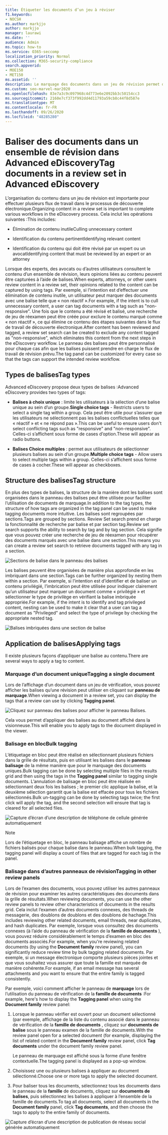 ```yaml
---
title: Étiqueter les documents d’un jeu à réviser
f1.keywords:
- NOCSH
ms.author: markjjo
author: markjjo
manager: laurawi
ms.date: ''
audience: Admin
ms.topic: how-to
ms.service: O365-seccomp
localization_priority: Normal
ms.collection: M365-security-compliance
search.appverid:
- MOE150
- MET150
ms.assetid: ''
description: Le marquage des documents dans un jeu de révision permet de supprimer le contenu inutile et d’identifier le contenu pertinent dans un cas avancé de découverte électronique.
ms.custom: seo-marvel-mar2020
ms.openlocfilehash: 83e7a3c9c097968c4d773e6e2092bb3c50154cc3
ms.sourcegitcommit: 2160e7cf373f992dd4d11793a59cb8c44f8d587e
ms.translationtype: MT
ms.contentlocale: fr-FR
ms.lasthandoff: 09/26/2020
ms.locfileid: "48285280"
---
```

# <a name="tag-documents-in-a-review-set-in-advanced-ediscovery"></a><span data-ttu-id="09bab-103">Baliser des documents dans un ensemble de révision dans Advanced eDiscovery</span><span class="sxs-lookup"><span data-stu-id="09bab-103">Tag documents in a review set in Advanced eDiscovery</span></span>

<span data-ttu-id="09bab-104">L’organisation du contenu dans un jeu de révision est importante pour effectuer plusieurs flux de travail dans le processus de découverte électronique.</span><span class="sxs-lookup"><span data-stu-id="09bab-104">Organizing content in a review set is important to complete various workflows in the eDiscovery process.</span></span> <span data-ttu-id="09bab-105">Cela inclut les opérations suivantes :</span><span class="sxs-lookup"><span data-stu-id="09bab-105">This includes:</span></span>

- <span data-ttu-id="09bab-106">Élimination de contenu inutile</span><span class="sxs-lookup"><span data-stu-id="09bab-106">Culling unnecessary content</span></span>

- <span data-ttu-id="09bab-107">Identification du contenu pertinent</span><span class="sxs-lookup"><span data-stu-id="09bab-107">Identifying relevant content</span></span>
 
- <span data-ttu-id="09bab-108">Identification du contenu qui doit être révisé par un expert ou un avocat</span><span class="sxs-lookup"><span data-stu-id="09bab-108">Identifying content that must be reviewed by an expert or an attorney</span></span>

<span data-ttu-id="09bab-109">Lorsque des experts, des avocats ou d’autres utilisateurs consultent le contenu d’un ensemble de révision, leurs opinions liées au contenu peuvent être capturées à l’aide de balises.</span><span class="sxs-lookup"><span data-stu-id="09bab-109">When experts, attorneys, or other users review content in a review set, their opinions related to the content can be captured by using tags.</span></span> <span data-ttu-id="09bab-110">Par exemple, si l’intention est d’effectuer une élimination de contenu inutile, un utilisateur peut marquer des documents avec une balise telle que « non réactif ».</span><span class="sxs-lookup"><span data-stu-id="09bab-110">For example, if the intent is to cull unnecessary content, a user can tag documents with a tag such as "non-responsive".</span></span> <span data-ttu-id="09bab-111">Une fois que le contenu a été révisé et balisé, une recherche de jeu de réexamen peut être créée pour exclure le contenu marqué comme « non réactif », ce qui élimine ce contenu des étapes suivantes dans le flux de travail de découverte électronique.</span><span class="sxs-lookup"><span data-stu-id="09bab-111">After content has been reviewed and tagged, a review set search can be created to exclude any content tagged as "non-responsive", which eliminates this content from the next steps in the eDiscovery workflow.</span></span> <span data-ttu-id="09bab-112">Le panneau des balises peut être personnalisé pour chaque cas afin que les balises puissent prendre en charge le flux de travail de révision prévu.</span><span class="sxs-lookup"><span data-stu-id="09bab-112">The tag panel can be customized for every case so that the tags can support the intended review workflow.</span></span>

## <a name="tag-types"></a><span data-ttu-id="09bab-113">Types de balises</span><span class="sxs-lookup"><span data-stu-id="09bab-113">Tag types</span></span>

<span data-ttu-id="09bab-114">Advanced eDiscovery propose deux types de balises :</span><span class="sxs-lookup"><span data-stu-id="09bab-114">Advanced eDiscovery provides two types of tags:</span></span>

- <span data-ttu-id="09bab-115">**Balises à choix unique** : limite les utilisateurs à la sélection d’une balise unique au sein d’un groupe.</span><span class="sxs-lookup"><span data-stu-id="09bab-115">**Single choice tags** - Restricts users to select a single tag within a group.</span></span> <span data-ttu-id="09bab-116">Cela peut être utile pour s’assurer que les utilisateurs ne sélectionnent pas les balises conflictuelles telles que « réactif » et « ne répond pas ».</span><span class="sxs-lookup"><span data-stu-id="09bab-116">This can be useful to ensure users don't select conflicting tags such as "responsive" and "non-responsive".</span></span> <span data-ttu-id="09bab-117">Celles-ci s’affichent sous forme de cases d’option.</span><span class="sxs-lookup"><span data-stu-id="09bab-117">These will appear as radio buttons.</span></span>

- <span data-ttu-id="09bab-118">**Balises Choice multiples** : permet aux utilisateurs de sélectionner plusieurs balises au sein d’un groupe.</span><span class="sxs-lookup"><span data-stu-id="09bab-118">**Multiple choice tags** - Allow users to select multiple tags within a group.</span></span> <span data-ttu-id="09bab-119">Celles-ci s’affichent sous forme de cases à cocher.</span><span class="sxs-lookup"><span data-stu-id="09bab-119">These will appear as checkboxes.</span></span>

## <a name="tag-structure"></a><span data-ttu-id="09bab-120">Structure des balises</span><span class="sxs-lookup"><span data-stu-id="09bab-120">Tag structure</span></span>

<span data-ttu-id="09bab-121">En plus des types de balises, la structure de la manière dont les balises sont organisées dans le panneau des balises peut être utilisée pour faciliter l’utilisation de documents de marquage.</span><span class="sxs-lookup"><span data-stu-id="09bab-121">In addition to the tag types, the structure of how tags are organized in the tag panel can be used to make tagging documents more intuitive.</span></span> <span data-ttu-id="09bab-122">Les balises sont regroupées par sections.</span><span class="sxs-lookup"><span data-stu-id="09bab-122">Tags are grouped by sections.</span></span> <span data-ttu-id="09bab-123">Review Set search prend en charge la fonctionnalité de recherche par balise et par section tag.</span><span class="sxs-lookup"><span data-stu-id="09bab-123">Review set search supports the ability to search by tag and by tag section.</span></span> <span data-ttu-id="09bab-124">Cela signifie que vous pouvez créer une recherche de jeu de réexamen pour récupérer des documents marqués avec une balise dans une section.</span><span class="sxs-lookup"><span data-stu-id="09bab-124">This means you can create a review set search to retrieve documents tagged with any tag in a section.</span></span>

![Sections de balise dans le panneau des balises](../media/Tagtypes.png)

<span data-ttu-id="09bab-126">Les balises peuvent être organisées de manière plus approfondie en les imbriquant dans une section.</span><span class="sxs-lookup"><span data-stu-id="09bab-126">Tags can be further organized by nesting them within a section.</span></span> <span data-ttu-id="09bab-127">Par exemple, si l’intention est d’identifier et de baliser un contenu privilégié, l’imbrication peut être utilisée pour indiquer clairement qu’un utilisateur peut marquer un document comme « privilégié » et sélectionner le type de privilège en vérifiant la balise imbriquée appropriée.</span><span class="sxs-lookup"><span data-stu-id="09bab-127">For example, if the intent is to identify and tag privileged content, nesting can be used to make it clear that a user can tag a document as "Privileged" and select the type of privilege by checking the appropriate nested tag.</span></span>

![Balises imbriquées dans une section de balise](../media/Nestingtags.png)

## <a name="applying-tags"></a><span data-ttu-id="09bab-129">Application de balises</span><span class="sxs-lookup"><span data-stu-id="09bab-129">Applying tags</span></span>

<span data-ttu-id="09bab-130">Il existe plusieurs façons d’appliquer une balise au contenu.</span><span class="sxs-lookup"><span data-stu-id="09bab-130">There are several ways to apply a tag to content.</span></span>

### <a name="tagging-a-single-document"></a><span data-ttu-id="09bab-131">Marquage d’un document unique</span><span class="sxs-lookup"><span data-stu-id="09bab-131">Tagging a single document</span></span>

<span data-ttu-id="09bab-132">Lors de l’affichage d’un document dans un jeu de vérification, vous pouvez afficher les balises qu’une révision peut utiliser en cliquant sur **panneau de marquage**.</span><span class="sxs-lookup"><span data-stu-id="09bab-132">When viewing a document in a review set, you can display the tags that a review can use by clicking **Tagging panel**.</span></span>

![Cliquez sur panneau des balises pour afficher le panneau Balises.](../media/Singledoctag.png)

<span data-ttu-id="09bab-134">Cela vous permet d’appliquer des balises au document affiché dans la visionneuse.</span><span class="sxs-lookup"><span data-stu-id="09bab-134">This will enable you to apply tags to the document displayed in the viewer.</span></span>

### <a name="bulk-tagging"></a><span data-ttu-id="09bab-135">Balisage en bloc</span><span class="sxs-lookup"><span data-stu-id="09bab-135">Bulk tagging</span></span>

<span data-ttu-id="09bab-136">L’étiquetage en bloc peut être réalisé en sélectionnant plusieurs fichiers dans la grille de résultats, puis en utilisant les balises dans le **panneau balisage** de la même manière que pour le marquage des documents uniques.</span><span class="sxs-lookup"><span data-stu-id="09bab-136">Bulk tagging can be done by selecting multiple files in the results grid and then using the tags in the **Tagging panel** similar to tagging single documents.</span></span> <span data-ttu-id="09bab-137">L’annulation de balisage en bloc peut être réalisée en sélectionnant deux fois les balises ; le premier clic applique la balise, et la deuxième sélection garantit que la balise est effacée pour tous les fichiers sélectionnés.</span><span class="sxs-lookup"><span data-stu-id="09bab-137">Bulk un-tagging can be done by selecting tags twice; the first click will apply the tag, and the second selection will ensure that tag is cleared for all selected files.</span></span>

![Capture d’écran d’une description de téléphone de cellule générée automatiquement](../media/Bulktag.png)

> [!NOTE]
> <span data-ttu-id="09bab-139">Lors de l’étiquetage en bloc, le panneau balisage affiche un nombre de fichiers balisés pour chaque balise dans le panneau.</span><span class="sxs-lookup"><span data-stu-id="09bab-139">When bulk tagging, the tagging panel will display a count of files that are tagged for each tag in the panel.</span></span>

### <a name="tagging-in-other-review-panels"></a><span data-ttu-id="09bab-140">Balisage dans d’autres panneaux de révision</span><span class="sxs-lookup"><span data-stu-id="09bab-140">Tagging in other review panels</span></span>

<span data-ttu-id="09bab-141">Lors de l’examen des documents, vous pouvez utiliser les autres panneaux de révision pour examiner les autres caractéristiques des documents dans la grille de résultats.</span><span class="sxs-lookup"><span data-stu-id="09bab-141">When reviewing documents, you can use the other review panels to review other characteristics of documents in the results grid.</span></span> <span data-ttu-id="09bab-142">Cela inclut l’examen d’autres documents connexes, des threads de messagerie, des doublons de doublons et des doublons de hachage.</span><span class="sxs-lookup"><span data-stu-id="09bab-142">This includes reviewing other related documents, email threads, near duplicates, and hash duplicates.</span></span> <span data-ttu-id="09bab-143">Par exemple, lorsque vous consultez des documents connexes (à l’aide du panneau de vérification de la **famille de documents** ), vous pouvez réduire considérablement le temps d’examen en bloc des documents associés.</span><span class="sxs-lookup"><span data-stu-id="09bab-143">For example, when you're reviewing related documents (by using the **Document family** review panel), you can significantly reduce review time by bulk tagging related documents.</span></span> <span data-ttu-id="09bab-144">Par exemple, si un message électronique comporte plusieurs pièces jointes et que vous souhaitez vous assurer que toute la famille est marquée de manière cohérente.</span><span class="sxs-lookup"><span data-stu-id="09bab-144">For example, if an email message has several attachments and you want to ensure that the entire family is tagged consistently.</span></span>

<span data-ttu-id="09bab-145">Par exemple, voici comment afficher le panneau de **marquage** lors de l’utilisation du panneau de vérification de la **famille de documents** :</span><span class="sxs-lookup"><span data-stu-id="09bab-145">For example, here's how to display the **Tagging panel** when using the **Document family** review panel:</span></span>

1. <span data-ttu-id="09bab-146">Lorsque le panneau vérifier est ouvert pour un document sélectionné (par exemple, affichage de la liste du contenu associé dans le panneau de vérification de la **famille de documents** , cliquez sur **documents de balise** sous le panneau examen de la famille de documents.</span><span class="sxs-lookup"><span data-stu-id="09bab-146">With the review panel open for a selected document (for example, displaying the list of related content in the **Document family** review panel, click **Tag documents** under the document family review panel.</span></span>

   <span data-ttu-id="09bab-147">Le panneau de marquage est affiché sous la forme d’une fenêtre contextuelle.</span><span class="sxs-lookup"><span data-stu-id="09bab-147">The tagging panel is displayed as a pop-up window.</span></span>

2. <span data-ttu-id="09bab-148">Choisissez une ou plusieurs balises à appliquer au document sélectionné.</span><span class="sxs-lookup"><span data-stu-id="09bab-148">Choose one or more tags to apply the selected document.</span></span> 

3. <span data-ttu-id="09bab-149">Pour baliser tous les documents, sélectionnez tous les documents dans le panneau de la **famille** de documents, cliquez sur **documents de balises**, puis sélectionnez les balises à appliquer à l’ensemble de la famille de documents.</span><span class="sxs-lookup"><span data-stu-id="09bab-149">To tag all documents, select all documents in the **Document family** panel, click **Tag documents**, and then choose the tags to apply to the entire family of documents.</span></span>

![Capture d’écran d’une description de publication de réseau social générée automatiquement](../media/Relatedtag.png)
